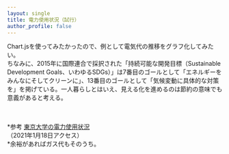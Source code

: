 ```yaml
---
layout: single
title: 電力使用状況（試行）
author_profile: false
---
```


Chart.jsを使ってみたかったので、例として電気代の推移をグラフ化してみたい。<br> 
ちなみに、2015年に国際連合で採択された「持続可能な開発目標（Sustainable Development Goals、いわゆるSDGs）」は7番目のゴールとして「エネルギーをみんなにそしてクリーンに」、13番目のゴールとして「気候変動に具体的な対策を」を掲げている。一人暮らしとはいえ、見える化を進めるのは節約の意味でも意義があると考える。


<script src="https://cdnjs.cloudflare.com/ajax/libs/Chart.js/2.7.2/Chart.min.js"></script>

<style>
#ex_chart {max-width:640px;max-height:480px;}
</style>

<canvas id="ex_chart"></canvas>

<script>
var ctx = document.getElementById('ex_chart');

var data = {
    labels: ["11月", "12月", "1月", "2月", "3月"],
    datasets: [{
        label: '電気料金',
       data: [2465, 1731, 1808, 2339, 2000],
        borderColor: 'rgba(255, 100, 100, 1)',
        lineTension: 0,
        fill: false,
        borderWidth: 3
    }]
};

var options = {
    scales: {
        yAxes: [{
            ticks: {
                min: 1200,
                userCallback: function(tick) {
                    return tick.toString() + '円';
                }
            }
        }]
    },
    title: {
        display: true,
        text: '電気料金'
    }
};

var ex_chart = new Chart(ctx, {
    type: 'line',
    data: data,
    options: options
});
</script>

<br><br>
*参考
<a href="http://ep-monitor.adm.u-tokyo.ac.jp/campus/denryoku">東京大学の電力使用状況</a><br> 
（2021年1月18日アクセス）<br>
*余裕があればガス代もそのうち。